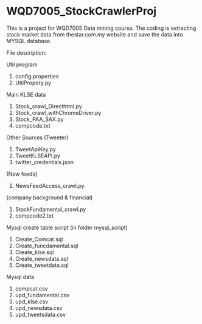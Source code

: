 # WQD7005_StockCrawlerProj
This is a project for WQD7005 Data mining course. The coding is extracting stock market data from thestar.com.my website and save the data into MYSQL database.  

File description:

Util program
1. config.properties
2. UtilPropery.py

Main KLSE data
1. Stock_crawl_Directhtml.py
2. Stock_crawl_withChromeDriver.py
3. Stock_PAA_SAX.py
4. compcode.txt

Other Sources
(Tweeter)
1. TweetApiKey.py
2. TweetKLSEAPI.py
3. twitter_credentials.json

(New feeds)
1. NewsFeedAccess_crawl.py

(company background & financial)
1. StockFundamental_crawl.py
2. compcode2.txt


Mysql create table script (in folder mysql_script)
1. Create_Comcat.sql
2. Create_funcdamental.sql
3. Create_klse.sql
4. Create_newsdata.sql
5. Create_tweetdata.sql

Mysql data
1. compcat.csv 
2. upd_fundamental.csv
3. upd_klse.csv
4. upd_newsdata.csv
5. upd_tweetsdata.csv
